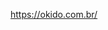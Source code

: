 https://okido.com.br/

<!-- <iframe src="https://www.google.com/maps/embed?pb=!1m18!1m12!1m3!1d1828.3884317658453!2d-46.73990414192667!3d-23.576456196168877!2m3!1f0!2f0!3f0!3m2!1i1024!2i768!4f13.1!3m3!1m2!1s0x94ce567ac559a11b%3A0xd2bd476a042d6444!2sR.%20Min.%20Adauto%20L%C3%BAcio%20Cardoso%2C%20200%20-%20Vila%20Gomes%2C%20S%C3%A3o%20Paulo%20-%20SP%2C%2005589-000!5e0!3m2!1spt-BR!2sbr!4v1617560817721!5m2!1spt-BR!2sbr" width="600" height="450" style="border:0;" allowfullscreen="" loading="lazy"></iframe> -->

<!--
 <div class="titulos">
          <div class="titulo-principal">
            <h1>Shiatsu Terapia</h1>
          </div>
          <div class="titulo-secundario">
            <h3>
              terapias e cursos com quem estuda no Japão há mais de 30 anos
            </h3>
          </div>
        </div>


.titulos {
  width: 100%;
  margin: auto;
  padding-top: 3em;
  position: absolute;

  z-index: 1;
  color: white;
  text-align: center;
  font-family: "Poppins", sans-serif;
}

.titulo-principal > h1 {
  font-size: 3em;
}
.titulo-secundario > h3 {
  font-size: 1.1rem;
}

        -->
